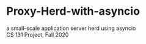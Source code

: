 # Proxy-Herd-with-asyncio
a small-scale application server herd using asyncio <br/>
CS 131 Project, Fall 2020
